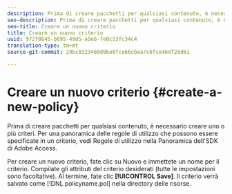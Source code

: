 ```yaml
---
description: Prima di creare pacchetti per qualsiasi contenuto, è necessario creare uno o più criteri. Per una panoramica delle regole di utilizzo che possono essere specificate in un criterio, vedi Regole di utilizzo nella Panoramica dell'SDK di Adobe Access.
seo-description: Prima di creare pacchetti per qualsiasi contenuto, è necessario creare uno o più criteri. Per una panoramica delle regole di utilizzo che possono essere specificate in un criterio, vedi Regole di utilizzo nella Panoramica dell'SDK di Adobe Access.
seo-title: Creare un nuovo criterio
title: Creare un nuovo criterio
uuid: 972f8645-b695-49d5-a5e6-7e8c53fc34c4
translation-type: tm+mt
source-git-commit: 29bc8323460d9be0fce66cbea7c6fce46df20d61

---
```



# Creare un nuovo criterio {#create-a-new-policy}

Prima di creare pacchetti per qualsiasi contenuto, è necessario creare uno o più criteri. Per una panoramica delle regole di utilizzo che possono essere specificate in un criterio, vedi Regole di utilizzo nella Panoramica dell&#39;SDK di Adobe Access.

Per creare un nuovo criterio, fate clic su Nuovo e immettete un nome per il criterio. Compilate gli attributi del criterio desiderati (tutte le impostazioni sono facoltative). Al termine, fate clic **[!UICONTROL Save]**. Il criterio verrà salvato come [!DNL policyname.pol] nella directory delle risorse.
